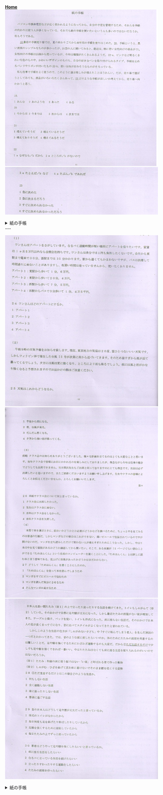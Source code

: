 **[Home](../Menu.md)**
![](src/yuedu-1.PNG)
![](src/yuedu-2.PNG)

<details>
<summary>紙の手帳</summary>

紙の手帳

パソコンや　携帯電話などが　広く　使われるように　なって　から、自分の予定を　管理する　ため、それらを　手帳の代わりに　使う人が　多く　なっている。それでも　紙の手帳を　買いたい　という人も　多いの　ではない　だろうか。私も　そう　である。
`___19___`書店の　手帳売り場では、夏の終わり　ごろから　来年用の手帳を　売り　はじめた。`___20___`、手帳というと、黒い表紙の　シンプルな　ものが　多かったが、お店の人に　聞いて　みると、最近は、特に　若い女性　向けの　商品が`___21___`。女性向けの　手帳は　以前から　売っているが、今年は　種類が　たくさんある　ようだ。`___22a___`、ピンクなど　明るく　きれいな　色の　ものや、かわいい　デザインの　もの　も、自分の　好きな　ベンを　取り付けられる　タイプ、手帳を　止める　バンドや　リボンが　付いた　もの　`___22b___`、若い女性が　好みそうな　ものが　そろっている。
私も　仕事で　手帳を　よく　使う　ので、このように　選ぶ　楽しみが　増えた　ことは　うれしい。だが、売り場で　選ぼう　としてみても、商品が　いろいろ　たくさん　あって、`___23___`　どのような　手帳が　ほしいか　考えて　から、売り場へ　向かおうと思う。

19　3
1　あんな　
2　あのような　
3　あった
4　ある

20　2
1　今からは
2　今までは
3　次からは
4　次までは

21　3
1　増えていそうだ　
2　増えているそうだ
3　増えてありそうだ　
4　増えてあるそうだ

22　3
1　aなぜなら/bだから　
2　aところが/bがないので
3　aたとえば/bなど　
4　aたぶん/bであれば

23　3
1　急に決めた
2　急に決まるだろう
3　すぐに決められなかった
4　すぐに決められなかっただろう


</details>
---


![](src/yuedu-3.PNG)
![](src/yuedu-4.PNG)
![](src/yuedu-5.PNG)
<details>
<summary>紙の手帳</summary>
(1)
ワンさんは　アバートを　さがして　います。なるべく　通勤時間が　短い　場所に　アパートを　借りたい　です。家賃は　1ヶ月　5万円　以内　なら　全額会社　持ちです。ワンさんは　自分では　1円も　負担し　たくない　です。会社から　東駅まで　電車で　30分、西駅まで　35分　かかります。駅から　遠くても　かまわないです　が、バスは　渋滞して　時間通りに　来ない　ことがあります　し、夜　遅く時間は　走っていません　から、使いたく　ありません。
アバート1:東駅から　歩いて　1分。6万円。
アバート2:東駅から　歩いて　20分。4万円。
アパート3:西駅から　歩いて　7分。5万円。
アパート4:西駅から　バスで　3分　歩いて　1分。4万5千円。

24　ワンさんは　どの　アパートに　するか。　3
1　アパート1
2　アバート2
3　アパート3
4　アパート4

---

(2)
午前9時の　天気予報を　お知らせ　致します。現在、東京地方の気温は　20度、雲　ひとつない　いい天気です。
しかし　フィリピン　沖で　発生した　台風15号が　次第に　南から　近づい　てきます。そのため　昼すぎから　風が出て　曇ってくる　でしょう。夕方には　風は　更に強く　なり、ところに　よリ　雨も　降る　でしょう。夜には　風と　雨が　かなり　強くなると　予想されますので　お出かけの際は　ご注意ください。

25　天気はこれからどうなるか。　3
1　午後から雨になる。
2　夜、台風が来る。
3　だんだん悪くなる。
4　夕方から強い雨が降ってくる。

---

(3)
前略　クラス会のお知らせ　ありがとう　ございました。様々な計画を　立てる　のは　とても　大変なこと　と思います。每年　クラス会で　皆様に　お目に　かかれるのを　楽しみに　しておりましたが、残念ながら　今年は　仕事の都合で　どうしても　出席　できません。当日　深沢先生も　ご出席と　伺っておりますのに　とても　残念です。次回は　必ず　出席したい　と思います　ので、また　ご連絡する　くださいますよう　お願い申し上げます。先生や　クラスの　皆様に　よるしくと　お伝え　くださいませんか。よるしく　お願い　いたします。
　　　　　　　　　　　　　　　　　　　　　　　　　　　　　　　　　　　　　　　　　　　　　　　　　　　　　　　　草々

26　手紙で　クラス会に　ついて　何と　言っているか。　1
1　クラス会に出席したかった
2　先生はクラス会に来ない
3　去年はクラス会をしなかった。
4　去年クラス会を欠席した。

---

(4)
本屋で　本を　選ぶ　ときに、面白い　かどうかと　か　必要　かどうか　などを　調べる　ために、ちょっと中を　見てみるのは　普通の　行動だ。しかし　マンガ　などの　場合は　これが　できない。薄い　ビニールで　包装されているので　中が　開けない　のだ。マンガを　立ち読みした　だけで　買わない人が　増えすぎた　ために　こうなった。しかし、やはり　本は　中を　見て　価值がある　かどうか　確認して　から　買いたい。そこで、ある本屋が　15　ページ　くらい　読むことが　できる「ためほんくん」という　名前の　コンピコーターを　置くこと　にした。「ためほんくん」とは　試しに　読む本と　言う意味である。売上げに　効果が　あった　かどうかは　まだ　わからない。

27　どうして「ためほんくん」を置くことにしたのか。　1
1　「ためはんくん」を使って本を読んでしまうため
2　マンガをすくにビニールで包むため
3　マンガを読んだ気分にさせるため
4　どんなマンガか見せるため

---

日本人は　長い間たたみ(※1)の上で　立ったり　座ったり　する　生活を　続けてきた。トイレも　しゃがんて　(※2)していた。その　おかけで　自然に　足や　腰が　丈夫になった。しかし　最近　たたみの部屋がない　家が　增加し　てきた。テープルと　椅子、ベッドを　使い、トイレも　洋式になった。床に　座らない　生活だ。その　おかけで　日本人の足が　長くまっすぐに　なり、昔に　比べて　スタイルが　よくなってきたと　言われている。
しかし　このような　生活の仕方が　「しやがめない子ども」や　「すくに転んでしまう老人」を　生んだ原因の　ーつだと　わかってきた。では、昔のような　家に　戻したら　いいの　か。体のために　たたみの部屋を　用意するのは　難しい　ことだ。足や　腰を　強くする　ために　わさわさ　運動する　のも　大変だ。だから`①`　ただ生活するだけ　で少しでも　足や　腰を　強くできれば　一番いい。やはり　たたみはなくても　床に座る生活を　採り入れるのが　いいの　ではない　だろうか。

(※1)たたみ:和室の床に使う板ではない「い草」と呼ばれる草で作った敷物
(※2)しやがむ:ひさを曲げて尻を床に着けないでそのまま腰を低くする姿勢

28　`①`ただ生活する　だけとは　この場合　どのような生活か。　2
1　何もしない生活
2　全く運動しない生活
3　床に座ったりしない生活
4　普通に過ごす生活

29　昔の日本人は　どうして　足や腰が丈夫だったと言っているか。　2
1　洋式のトイレがなかったから
2　每日何度も足を曲げたり伸ばしたりしていたから
3　足腰を強くするために運動していたから
4　每日たたみの上でずっと座っていたから

30　著者は　どうやって　足や腰を強くしたらいいと言っているか。　3
1　床に座る生活をしたらいい
2　なるべく立っている生活を続けたらいい
3　立ったりすわったりする運動をしたらいい
4　たたみの部屋を作ったらいい

</details>
